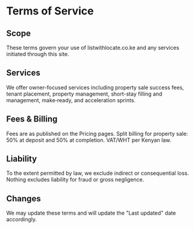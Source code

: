 
# Terms of Service
## Scope
These terms govern your use of listwithlocate.co.ke and any services initiated through this site.

## Services
We offer owner-focused services including property sale success fees, tenant placement, property management, short-stay filling and management, make‑ready, and acceleration sprints.

## Fees & Billing
Fees are as published on the Pricing pages. Split billing for property sale: 50% at deposit and 50% at completion. VAT/WHT per Kenyan law.

## Liability
To the extent permitted by law, we exclude indirect or consequential loss. Nothing excludes liability for fraud or gross negligence.

## Changes
We may update these terms and will update the "Last updated" date accordingly.
